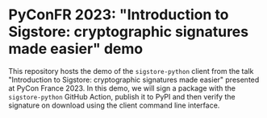 # PyConFR 2023: "Introduction to Sigstore: cryptographic signatures made easier" demo

This repository hosts the demo of the `sigstore-python` client from the talk "Introduction to Sigstore: cryptographic signatures made easier" presented at PyCon France 2023.
In this demo, we will sign a package with the `sigstore-python` GitHub Action, publish it to PyPI and then verify the signature on download using the client command line interface.
